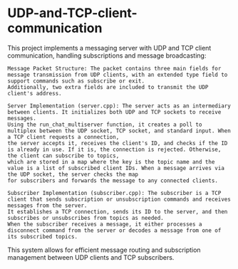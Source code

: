 # UDP-and-TCP-client-communication
This project implements a messaging server with UDP and TCP client communication, handling subscriptions and message broadcasting:


    Message Packet Structure: The packet contains three main fields for message transmission from UDP clients, with an extended type field to support commands such as subscribe or exit.
    Additionally, two extra fields are included to transmit the UDP client's address.

    Server Implementation (server.cpp): The server acts as an intermediary between clients. It initializes both UDP and TCP sockets to receive messages.
    Using the run_chat_multiserver function, it creates a poll to multiplex between the UDP socket, TCP socket, and standard input. When a TCP client requests a connection, 
    the server accepts it, receives the client's ID, and checks if the ID is already in use. If it is, the connection is rejected. Otherwise, the client can subscribe to topics,
    which are stored in a map where the key is the topic name and the value is a list of subscribed client IDs. When a message arrives via the UDP socket, the server checks the map
    for subscribers and forwards the message to any connected clients.

    Subscriber Implementation (subscriber.cpp): The subscriber is a TCP client that sends subscription or unsubscription commands and receives messages from the server.
    It establishes a TCP connection, sends its ID to the server, and then subscribes or unsubscribes from topics as needed.
    When the subscriber receives a message, it either processes a disconnect command from the server or decodes a message from one of its subscribed topics.

This system allows for efficient message routing and subscription management between UDP clients and TCP subscribers.
